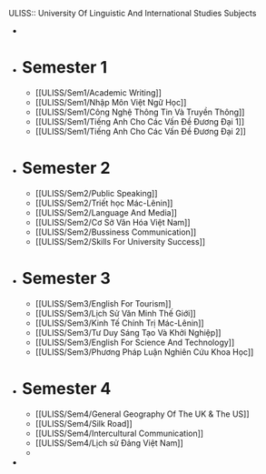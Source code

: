 ULISS:: University Of Linguistic And International Studies Subjects

-
- # Semester 1
	- [[ULISS/Sem1/Academic Writing]]
	- [[ULISS/Sem1/Nhập Môn Việt Ngữ Học]]
	- [[ULISS/Sem1/Công Nghệ Thông Tin Và Truyền Thông]]
	- [[ULISS/Sem1/Tiếng Anh Cho Các Vấn Đề Đương Đại 1]]
	- [[ULISS/Sem1/Tiếng Anh Cho Các Vấn Đề Đương Đại 2]]
- # Semester 2
	- [[ULISS/Sem2/Public Speaking]]
	- [[ULISS/Sem2/Triết học Mác-Lênin]]
	- [[ULISS/Sem2/Language And Media]]
	- [[ULISS/Sem2/Cơ Sở Văn Hóa Việt Nam]]
	- [[ULISS/Sem2/Bussiness Communication]]
	- [[ULISS/Sem2/Skills For University Success]]
- # Semester 3
	- [[ULISS/Sem3/English For Tourism]]
	- [[ULISS/Sem3/Lịch Sử Văn Minh Thế Giới]]
	- [[ULISS/Sem3/Kinh Tế Chính Trị Mác-Lênin]]
	- [[ULISS/Sem3/Tư Duy Sáng Tạo Và Khởi Nghiệp]]
	- [[ULISS/Sem3/English For Science And Technology]]
	- [[ULISS/Sem3/Phương Pháp Luận Nghiên Cứu Khoa Học]]
- # Semester 4
	- [[ULISS/Sem4/General Geography Of The UK & The US]]
	- [[ULISS/Sem4/Silk Road]]
	- [[ULISS/Sem4/Intercultural Communication]]
	- [[ULISS/Sem4/Lịch sử Đảng Việt Nam]]
	-
-